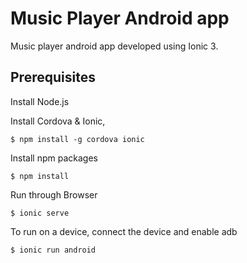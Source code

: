# Music Player Android app

Music player android app developed using Ionic 3.

## Prerequisites ##

Install Node.js

Install Cordova & Ionic,

```
$ npm install -g cordova ionic
```

Install npm packages

```
$ npm install
```

Run through Browser

```
$ ionic serve

```

To run on a device, connect the device and enable adb

```
$ ionic run android
```
